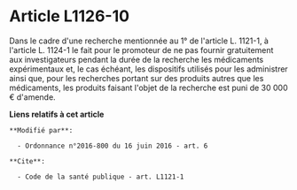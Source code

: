 # Article L1126-10

Dans le cadre d'une recherche mentionnée au 1° de l'article L. 1121-1, à l'article L. 1124-1 le fait pour le promoteur de ne
pas fournir gratuitement aux investigateurs pendant la durée de la recherche les médicaments expérimentaux et, le cas
échéant, les dispositifs utilisés pour les administrer ainsi que, pour les recherches portant sur des produits autres que les
médicaments, les produits faisant l'objet de la recherche est puni de 30 000 € d'amende.

**Liens relatifs à cet article**

	**Modifié par**:

	  - Ordonnance n°2016-800 du 16 juin 2016 - art. 6

	**Cite**:

	  - Code de la santé publique - art. L1121-1

